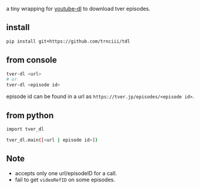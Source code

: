 a tiny wrapping for [youtube-dl](https://github.com/ytdl-org/youtube-dl) to download tver episodes.

## install

```sh
pip install git+https://github.com/trnciii/tdl
```

## from console

```sh
tver-dl <url>
# or
tver-dl <episode id>
```
episode id can be found in a url as `https://tver.jp/episodes/<episode id>`.

## from python

```sh
import tver_dl

tver_dl.main([<url | episode id>])
```

## Note

* accepts only one url/episodeID for a call.
* fail to get `videoRefID` on some episodes.
